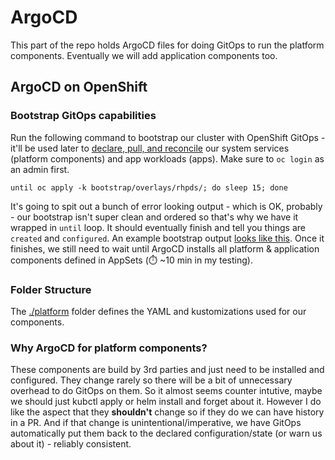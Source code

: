 # ArgoCD
This part of the repo holds ArgoCD files for doing GitOps to run the platform components. Eventually we will add application components too.

## ArgoCD on OpenShift
### Bootstrap GitOps capabilities
Run the following command to bootstrap our cluster with OpenShift GitOps - it'll be used later to [declare, pull, and reconcile](https://opengitops.dev/) our system services (platform components) and app workloads (apps). Make sure to `oc login` as an admin first.

```until oc apply -k bootstrap/overlays/rhpds/; do sleep 15; done```

It's going to spit out a bunch of error looking output - which is OK, probably - our bootstrap isn't super clean and ordered so that's why we have it wrapped in `until` loop. It should eventually finish and tell you things are `created` and `configured`. An example bootstrap output [looks like this](./.docs/bootstrap-output.txt). Once it finishes, we still need to wait until ArgoCD installs all platform & application components defined in AppSets (:stopwatch: ~10 min in my testing).

### Folder Structure
The [./platform](platform) folder defines the YAML and kustomizations used for our components.

### Why ArgoCD for platform components?
These components are build by 3rd parties and just need to be installed and configured. They change rarely so there will be a bit of unnecessary overhead to do GitOps on them. So it almost seems counter intutive, maybe we should just kubctl apply or helm install and forget about it. However I do like the aspect that they **shouldn't** change so if they do we can have history in a PR. And if that change is unintentional/imperative, we have GitOps automatically put them back to the declared configuration/state (or warn us about it) - reliably consistent.